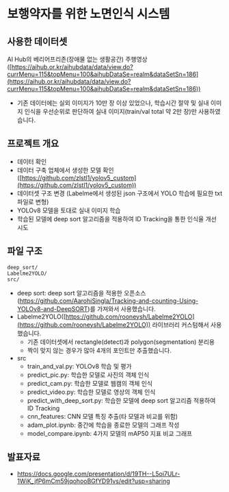 # 보행약자를 위한 노면인식 시스템

## 사용한 데이터셋

AI Hub의 베리어프리존(장애물 없는 생활공간) 주행영상 ([https://aihub.or.kr/aihubdata/data/view.do?currMenu=115&topMenu=100&aihubDataSe=realm&dataSetSn=186](https://aihub.or.kr/aihubdata/data/view.do?currMenu=115&topMenu=100&aihubDataSe=realm&dataSetSn=186))

- 기존 데이터에는 실외 이미지가 10만 장 이상 있었으나, 학습시간 절약 및 실내 이미지 인식을 우선순위로 판단하여 실내 이미지(train/val total 약 2만 장)만 사용하였습니다.

## 프로젝트 개요

- 데이터 확인
- 데이터 구축 업체에서 생성한 모델 확인 ([https://github.com/zlstl1/yolov5_custom](https://github.com/zlstl1/yolov5_custom))
- 데이터셋 구조 변경 (Labelme에서 생성된 json 구조에서 YOLO 학습에 필요한 txt 파일로 변형)
- YOLOv8 모델을 토대로 실내 이미지 학습
- 학습된 모델에 deep sort 알고리즘을 적용하여 ID Tracking을 통한 인식율 개선 시도

## 파일 구조

```
deep_sort/
Labelme2YOLO/
src/
```

- deep sort: deep sort 알고리즘을 적용한 오픈소스(https://github.com/AarohiSingla/Tracking-and-counting-Using-YOLOv8-and-DeepSORT)를 가져와서 사용했습니다.
- Labelme2YOLO([https://github.com/rooneysh/Labelme2YOLO](https://github.com/rooneysh/Labelme2YOLO)) 라이브러리 커스텀해서 사용했습니다.
    - 기존 데이터셋에서 rectangle(detect)과 polygon(segmentation) 분리용
    - 짝이 맞지 않는 경우가 많아 4개의 포인트만 추출했습니다.
- src
    - train_and_val.py: YOLOv8 학습 및 평가
    - predict_pic.py: 학습한 모델로 사진의 객체 인식
    - predict_cam.py: 학습한 모델로 웹캠의 객체 인식
    - predict_video.py: 학습한 모델로 영상의 객체 인식
    - predict_with_deep_sort.py: 학습한 모델에 deep sort 알고리즘 적용하여 ID Tracking
    - cnn_features: CNN 모델 특징 추출(타 모델과 비교를 위함)
    - adam_plot.ipynb: 중간에 학습을 종료한 모델의 그래프 작성
    - model_compare.ipynb: 4가지 모델의 mAP50 지표 비교 그래프

## 발표자료
- https://docs.google.com/presentation/d/19TH--L5oi7ULr-1WiK_jfP6mCm59jqohooBGfYD91vs/edit?usp=sharing
